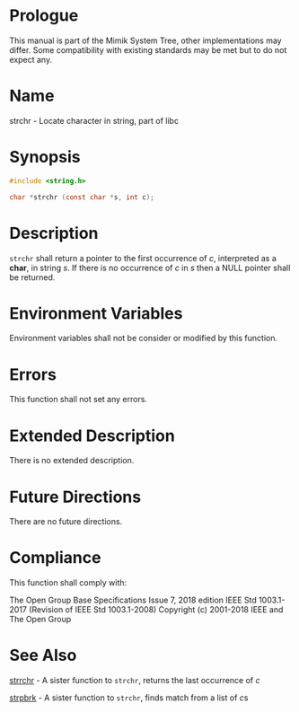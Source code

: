 # Prologue

This manual is part of the Mimik System Tree, other implementations may differ. Some compatibility with existing standards may be met but to do not expect any.


# Name

strchr - Locate character in string, part of libc


# Synopsis

```C
#include <string.h>

char *strchr (const char *s, int c);
```


# Description

`strchr` shall return a pointer to the first occurrence of *c*, interpreted as a **char**, in string *s*. If there is no occurrence of *c* in *s* then a NULL pointer shall be returned.


# Environment Variables

Environment variables shall not be consider or modified by this function.


# Errors

This function shall not set any errors.


# Extended Description

There is no extended description.


# Future Directions

There are no future directions.


# Compliance

This function shall comply with:

The Open Group Base Specifications Issue 7, 2018 edition
IEEE Std 1003.1-2017 (Revision of IEEE Std 1003.1-2008)
Copyright (c) 2001-2018 IEEE and The Open Group


# See Also

[strrchr](strrchr.3) - A sister function to `strchr`, returns the last occurrence of *c*

[strpbrk](strpbrk.3) - A sister function to `strchr`, finds match from a list of *c*s

